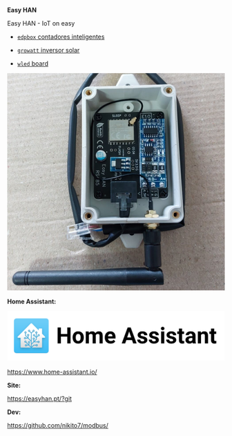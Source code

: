 **Easy HAN**

Easy HAN - IoT on easy

- [```edpbox``` contadores inteligentes](./edpbox/)

- [```growatt``` inversor solar](./growatt/)

- [```wled``` board](./wled/)

![Easy HAN](./easy-han-5.jpg)

**Home Assistant:**

![Home Assistant](./ha.png)

https://www.home-assistant.io/

**Site:**

https://easyhan.pt/?git

**Dev:**

https://github.com/nikito7/modbus/
